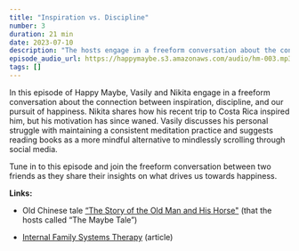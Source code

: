 ```yaml
---
title: "Inspiration vs. Discipline"
number: 3
duration: 21 min
date: 2023-07-10
description: "The hosts engage in a freeform conversation about the connection between inspiration, discipline, and our pursuit of happiness."
episode_audio_url: https://happymaybe.s3.amazonaws.com/audio/hm-003.mp3
tags: []
---
```


<p>In this episode of Happy Maybe, Vasily and Nikita engage in a freeform conversation about the connection between inspiration, discipline, and our pursuit of happiness. Nikita shares how his recent trip to Costa Rica inspired him, but his motivation has since waned. Vasily discusses his personal struggle with maintaining a consistent meditation practice and suggests reading books as a more mindful alternative to mindlessly scrolling through social media.</p><p>Tune in to this episode and join the freeform conversation between two friends as they share their insights on what drives us towards happiness.</p><p><strong>Links:</strong></p><ul><li><p>Old Chinese tale <a target="_blank" rel="noopener noreferrer nofollow" href="https://en.wikipedia.org/wiki/The_old_man_lost_his_horse ">“The Story of the Old Man and His Horse"</a> (that the hosts called “The Maybe Tale”)</p></li><li><p><a target="_blank" rel="noopener noreferrer nofollow" href="https://www.psychologytoday.com/us/therapy-types/internal-family-systems-therapy">Internal Family Systems Therapy</a> (article)</p></li></ul>
